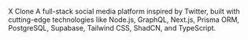 X Clone
A full-stack social media platform inspired by Twitter, built with cutting-edge technologies like Node.js, GraphQL, Next.js, Prisma ORM, PostgreSQL, Supabase, Tailwind CSS, ShadCN, and TypeScript.